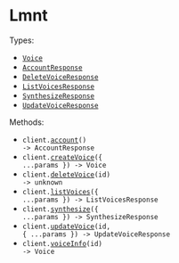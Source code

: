 # Lmnt

Types:

- <code><a href="./src/resources/top-level.ts">Voice</a></code>
- <code><a href="./src/resources/top-level.ts">AccountResponse</a></code>
- <code><a href="./src/resources/top-level.ts">DeleteVoiceResponse</a></code>
- <code><a href="./src/resources/top-level.ts">ListVoicesResponse</a></code>
- <code><a href="./src/resources/top-level.ts">SynthesizeResponse</a></code>
- <code><a href="./src/resources/top-level.ts">UpdateVoiceResponse</a></code>

Methods:

- <code title="get /v1/account">client.<a href="./src/index.ts">account</a>() -> AccountResponse</code>
- <code title="post /v1/ai/voice">client.<a href="./src/index.ts">createVoice</a>({ ...params }) -> Voice</code>
- <code title="delete /v1/ai/voice/{id}">client.<a href="./src/index.ts">deleteVoice</a>(id) -> unknown</code>
- <code title="get /v1/ai/voice/list">client.<a href="./src/index.ts">listVoices</a>({ ...params }) -> ListVoicesResponse</code>
- <code title="post /v1/ai/speech">client.<a href="./src/index.ts">synthesize</a>({ ...params }) -> SynthesizeResponse</code>
- <code title="put /v1/ai/voice/{id}">client.<a href="./src/index.ts">updateVoice</a>(id, { ...params }) -> UpdateVoiceResponse</code>
- <code title="get /v1/ai/voice/{id}">client.<a href="./src/index.ts">voiceInfo</a>(id) -> Voice</code>
